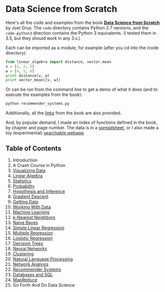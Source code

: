 Data Science from Scratch
=========================

Here's all the code and examples from the book __[Data Science from Scratch](http://joelgrus.com/2015/04/26/data-science-from-scratch-first-principles-with-python/)__ by Joel Grus. The `code` directory contains Python 2.7 versions, and the `code-python3` direction contains the Python 3 equivalents. (I tested them in 3.5, but they should work in any 3.x.)

Each can be imported as a module, for example (after you cd into the /code directory):

```python
from linear_algebra import distance, vector_mean
v = [1, 2, 3]
w = [4, 5, 6]
print distance(v, w)
print vector_mean([v, w])
```
  
Or can be run from the command line to get a demo of what it does (and to execute the examples from the book):

```bat
python recommender_systems.py
```  

Additionally, all the [links](https://github.com/joelgrus/data-science-from-scratch/blob/master/links.md) from the book are also provided.

And, by popular demand, I made an index of functions defined in the book, by chapter and page number. 
The data is in a [spreadsheet](https://docs.google.com/spreadsheets/d/1mjGp94ehfxWOEaAFJsPiHqIeOioPH1vN1PdOE6v1az8/edit?usp=sharing), or I also made a toy (experimental) [searchable webapp](http://joelgrus.com/experiments/function-index/).

## Table of Contents

1. Introduction
2. A Crash Course in Python
3. [Visualizing Data](https://github.com/dsnewbie2021/data-science-from-scratch/blob/master/code-python3/visualizing_data.py)
4. [Linear Algebra](https://github.com/dsnewbie2021/data-science-from-scratch/blob/master/code-python3/linear_algebra.py)
5. [Statistics](https://github.com/dsnewbie2021/data-science-from-scratch/blob/master/code-python3/stats.py)
6. [Probability](https://github.com/dsnewbie2021/data-science-from-scratch/blob/master/code-python3/probability.py)
7. [Hypothesis and Inference](https://github.com/dsnewbie2021/data-science-from-scratch/blob/master/code-python3/hypothesis_and_inference.py)
8. [Gradient Descent](https://github.com/dsnewbie2021/data-science-from-scratch/blob/master/code-python3/gradient_descent.py)
9. [Getting Data](https://github.com/dsnewbie2021/data-science-from-scratch/blob/master/code-python3/getting_data.py)
10. [Working With Data](https://github.com/dsnewbie2021/data-science-from-scratch/blob/master/code-python3/working_with_data.py)
11. [Machine Learning](https://github.com/dsnewbie2021/data-science-from-scratch/blob/master/code-python3/machine_learning.py)
12. [k-Nearest Neighbors](https://github.com/dsnewbie2021/data-science-from-scratch/blob/master/code-python3/nearest_neighbors.py)
13. [Naive Bayes](https://github.com/dsnewbie2021/data-science-from-scratch/blob/master/code-python3/naive_bayes.py)
14. [Simple Linear Regression](https://github.com/dsnewbie2021/data-science-from-scratch/blob/master/code-python3/simple_linear_regression.py)
15. [Multiple Regression](https://github.com/dsnewbie2021/data-science-from-scratch/blob/master/code-python3/multiple_regression.py)
16. [Logistic Regression](https://github.com/dsnewbie2021/data-science-from-scratch/blob/master/code-python3/logistic_regression.py)
17. [Decision Trees](https://github.com/dsnewbie2021/data-science-from-scratch/blob/master/code-python3/decision_trees.py)
18. [Neural Networks](https://github.com/dsnewbie2021/data-science-from-scratch/blob/master/code-python3/neural_networks.py)
19. [Clustering](https://github.com/dsnewbie2021/data-science-from-scratch/blob/master/code-python3/clustering.py)
20. [Natural Language Processing](https://github.com/dsnewbie2021/data-science-from-scratch/blob/master/code-python3/natural_language_processing.py)
21. [Network Analysis](https://github.com/dsnewbie2021/data-science-from-scratch/blob/master/code-python3/network_analysis.py)
22. [Recommender Systems](https://github.com/dsnewbie2021/data-science-from-scratch/blob/master/code-python3/recommender_systems.py)
23. [Databases and SQL](https://github.com/dsnewbie2021/data-science-from-scratch/blob/master/code-python3/databases.py)
24. [MapReduce](https://github.com/dsnewbie2021/data-science-from-scratch/blob/master/code-python3/mapreduce.py)
25. Go Forth And Do Data Science

